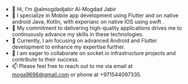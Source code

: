 
- 👋 Hi, I’m @almogdadjabir Al-Mogdad Jabir
- 🔭 I specialize in Mobile app development using Flutter and on native android Java, Kotlin, with experianc on native IOS using swift .
- 🌱 My commitment to delivering high-quality applications drives me to continuously advance my skills in these technologies.
- 🔭 Currently, I am focusing on advanced Android and Flutter development to enhance my expertise further.
- 💞️ I am eager to collaborate on socket.io infrastructure projects and contribute to their success.
- 📫 Please feel free to reach out to me via email at moga9696@gmail.com or phone at +971544097335.
